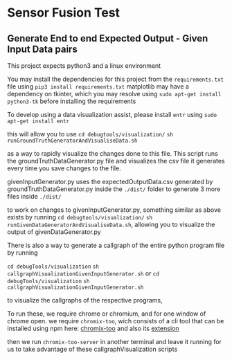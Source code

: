 # Sensor Fusion Test
## Generate End to end Expected Output - Given Input Data pairs

This project expects python3 and a linux environment

You may install the dependencies for this project from the `requirements.txt` file using `pip3 install requirements.txt` 
matplotlib may have a dependency on tkinter, which you may resolve using `sudo apt-get install python3-tk` before installing the requirements


To develop using a data visualization assist, please install `entr` using `sudo apt-get install entr`

this will allow you to use 
`cd debugtools/visualization/`
`sh runGroundTruthGeneratorAndVisualiseData.sh`

as a way to rapidly visualize the changes done to this file. This script runs the groundTruthDataGenerator.py file and visualizes the csv file it generates every time you save changes to the file.

givenInputGenerator.py uses the expectedOutputData.csv generated by groundTruthDataGenerator.py inside the `./dist/` folder to generate 3 more files inside `./dist/`

to work on changes to givenInputGenerator.py, something similar as above exists by running
`cd debugtools/visualization/` 
`sh runGivenDataGeneratorAndVisualiseData.sh`, allowing you to visualize the output of givenDataGenerator.py

There is also a way to generate a callgraph of the entire python program file by running 

`cd debugTools/visualization`
`sh callgraphVisualizationGivenInputGenerator.sh`
or 
`cd debugTools/visualization`
`sh callgraphVisualizationGivenInputGenerator.sh`

to visualize the callgraphs of the respective programs, 

To run these, we require chrome or chromium, and for one window of chrome open. 
we require `chromix-too`, wich consists of a cli tool that can be installed using npm here: [chromix-too](https://github.com/smblott-github/chromix-too)
and also its [extension](https://chrome.google.com/webstore/detail/chromix-too/ppapdfccnamacakfkpfmpfnefpeajboj)

then we run `chromix-too-server` in another terminal and leave it running for us to take advantage of these callgraphVisualization scripts
